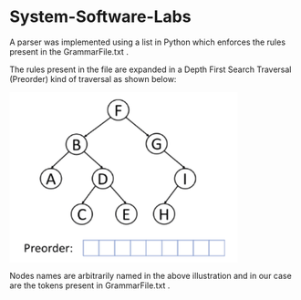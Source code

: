 # System-Software-Labs

A parser was implemented using a list in Python which enforces the rules present in the GrammarFile.txt .

The rules present in the file are expanded in a Depth First Search Traversal (Preorder) kind of traversal as shown below:

<img align="center" alt="Coding" width="400" height="300" src="https://github.com/adi666-png/System-Software-Labs/blob/main/assets/traversal.gif">

Nodes names are arbitrarily named in the above illustration and in our case are the tokens present in GrammarFile.txt .
